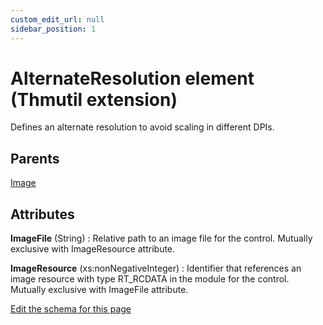 ```yaml
---
custom_edit_url: null
sidebar_position: 1
---
```

# AlternateResolution element (Thmutil extension)
Defines an alternate resolution to avoid scaling in different DPIs.

## Parents
[Image](image.md)

## Attributes
**ImageFile** (String)
  : Relative path to an image file for the control. Mutually exclusive with ImageResource attribute.

**ImageResource** (xs:nonNegativeInteger)
  : Identifier that references an image resource with type RT_RCDATA in the module for the control. Mutually exclusive with ImageFile attribute.


[Edit the schema for this page](https://github.com/wixtoolset/web/blob/master/src/xsd4/thmutil.xsd)